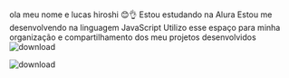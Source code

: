 ola meu nome e lucas hiroshi 
😊👌
Estou estudando na Alura
Estou me desenvolvendo na linguagem JavaScript
Utilizo esse espaço para minha organização e compartilhamento dos meu projetos desenvolvidos
![download](https://github.com/Lucashiroshi13/Lucashiroshi13/assets/172620971/ac47d3d7-45d4-4d54-8b7c-731b95a7d9d2)





![download](https://images.app.goo.gl/oJk2rtRuvcZ7c9NZ6)
